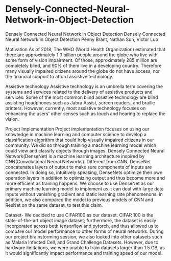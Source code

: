 # Densely-Connected-Neural-Network-in-Object-Detection
Densely Connected Neural Network in  Object Detection
Densely Connected Neural Network in 
Object Detection
Penny Brant, Nathan Sun, Victor Luo

Motivation
As of 2018, The WHO (World Health Organization) estimated that there are approximately 1.3 billion people around the globe who live with some form of vision impairment. Of those, approximately 285 million are completely blind, and 90% of them live in a developing country.  Therefore many visually impaired citizens around the globe do not have access, nor the financial support to afford assistive technology.

Assistive technology
Assistive technology is an umbrella term covering the systems and services related to the delivery of assistive products and services. Some of the most common blind assistive technology are blind assisting headphones such as Jabra Assist, screen readers, and braille printers. However, currently, most assistive technology focuses on enhancing the users' other senses such as touch and hearing to replace the vision. 

Project Implementation
Project implementation focuses on using our knowledge in machine learning and computer science to develop a classification algorithm that could help visually impaired citizens in our community. We did so through training a machine learning model which could view and classify objects through images.
Densely Connected Neural Network(DenseNet) is a machine learning architecture inspired by CNN(Convolutional Neural Networks). Different from CNN, DenseNet concatenates layers of output to make sure components of inputs are connected. In doing so, intuitively speaking, DenseNets optimize their own operation layers in addition to optimizing output and thus become more and more efficient as training happens. We choose to use DenseNet as our primary machine learning model to implement as it can deal with large data inputs without vanishing gradient and static learning rate phenomenons. In addition, we also compared the model to previous models of CNN and ResNet on the same dataset, to test this claim. 

Dataset- We decided to use CIFAR100 as our dataset. CIFAR 100 is the state-of-the-art object image dataset; furthermore, the dataset is easily incorporated across both tensorflow and pytorch, and thus allowed us to compare our model performance to other forms of neural networks. During our project brainstorming session, we also looked into other datasets such as 
Malaria Infected Cell, and Grand Challenge Datasets. However, due to hardware limitations, we were unable to train datasets larger than 1.5 GB, as it would significantly impact performance and training speed of our model. 
